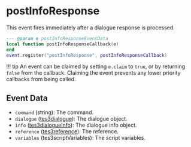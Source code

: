 # postInfoResponse

This event fires immediately after a dialogue response is processed.

```lua
--- @param e postInfoResponseEventData
local function postInfoResponseCallback(e)
end
event.register("postInfoResponse", postInfoResponseCallback)
```

!!! tip
	An event can be claimed by setting `e.claim` to `true`, or by returning `false` from the callback. Claiming the event prevents any lower priority callbacks from being called.

## Event Data

* `command` (string): The command.
* `dialogue` ([tes3dialogue](../../types/tes3dialogue)): The dialogue object.
* `info` ([tes3dialogueInfo](../../types/tes3dialogueInfo)): The dialogue info object.
* `reference` ([tes3reference](../../types/tes3reference)): The reference.
* `variables` (tes3scriptVariables): The script variables.

